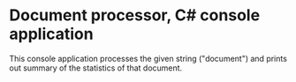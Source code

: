 # Document processor, C# console application

This console application processes the given string ("document") and prints out summary of the statistics of that document.
